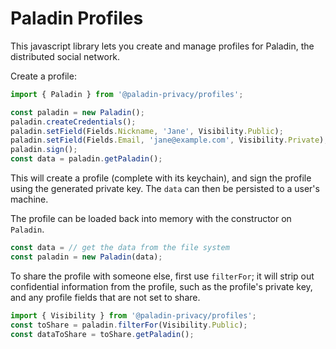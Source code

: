 # Paladin Profiles

This javascript library lets you create and manage profiles for Paladin, the distributed social network.

Create a profile:

```typescript
import { Paladin } from '@paladin-privacy/profiles';

const paladin = new Paladin();
paladin.createCredentials();
paladin.setField(Fields.Nickname, 'Jane', Visibility.Public);
paladin.setField(Fields.Email, 'jane@example.com', Visibility.Private);
paladin.sign();
const data = paladin.getPaladin();
```

This will create a profile (complete with its keychain), and sign the profile using the generated private key. The `data` can then be persisted to a user's machine.

The profile can be loaded back into memory with the constructor on `Paladin`.

```typescript
const data = // get the data from the file system
const paladin = new Paladin(data);
```

To share the profile with someone else, first use `filterFor`; it will strip out confidential information from the profile, such as the profile's private key, and any profile fields that are not set to share.

```typescript
import { Visibility } from '@paladin-privacy/profiles';
const toShare = paladin.filterFor(Visibility.Public);
const dataToShare = toShare.getPaladin();
```
